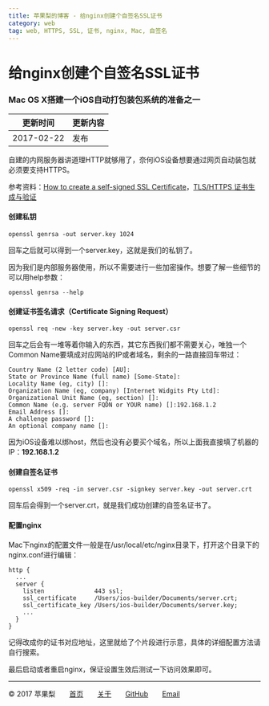 ```yaml
---
title: 苹果梨的博客 - 给nginx创建个自签名SSL证书
category: web
tag: web, HTTPS, SSL, 证书, nginx, Mac, 自签名
---
```


# 给nginx创建个自签名SSL证书

### Mac OS X搭建一个iOS自动打包装包系统的准备之一

| 更新时间       | 更新内容 |
| ---------- | ---- |
| 2017-02-22 | 发布   |

自建的内网服务器讲道理HTTP就够用了，奈何iOS设备想要通过网页自动装包就必须要支持HTTPS。

参考资料：[How to create a self-signed SSL Certificate](http://www.akadia.com/services/ssh_test_certificate.html)，[TLS/HTTPS 证书生成与验证](http://www.cnblogs.com/kyrios/p/tls-and-certificates.html)

#### 创建私钥

```shell
openssl genrsa -out server.key 1024
```

回车之后就可以得到一个server.key，这就是我们的私钥了。

因为我们是内部服务器使用，所以不需要进行一些加密操作。想要了解一些细节的可以用help参数：

```shell
openssl genrsa --help
```

#### 创建证书签名请求（Certificate Signing Request）

```shell
openssl req -new -key server.key -out server.csr
```

回车之后会有一堆等着你输入的东西，其它东西我们都不需要关心，唯独一个Common Name要填成对应网站的IP或者域名，剩余的一路直接回车带过：

```shell
Country Name (2 letter code) [AU]:
State or Province Name (full name) [Some-State]:
Locality Name (eg, city) []:
Organization Name (eg, company) [Internet Widgits Pty Ltd]:
Organizational Unit Name (eg, section) []:
Common Name (e.g. server FQDN or YOUR name) []:192.168.1.2
Email Address []:
A challenge password []:
An optional company name []:
```

因为iOS设备难以绑host，然后也没有必要买个域名，所以上面我直接填了机器的IP：**192.168.1.2**

#### 创建自签名证书

```shell
openssl x509 -req -in server.csr -signkey server.key -out server.crt
```

回车后会得到一个server.crt，就是我们成功创建的自签名证书了。

#### 配置nginx

Mac下nginx的配置文件一般是在/usr/local/etc/nginx目录下，打开这个目录下的nginx.conf进行编辑：

```nginx
http {
  ...
  server {
    listen              443 ssl;
    ssl_certificate     /Users/ios-builder/Documents/server.crt;
    ssl_certificate_key /Users/ios-builder/Documents/server.key;
    ...
  }
}
```

记得改成你的证书对应地址，这里就给了个片段进行示意，具体的详细配置方法请自行搜索。

最后启动或者重启nginx，保证设置生效后测试一下访问效果即可。

------

© 2017 苹果梨　　[首页](/)　　[关于](/about.html)　　[GitHub](https://github.com/HarrisonXi)　　[Email](mailto:gpra8764@gmail.com)
